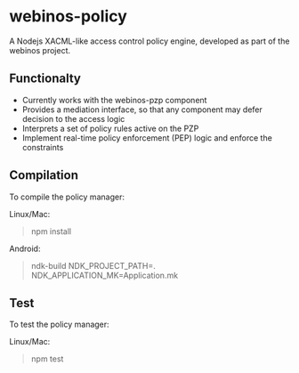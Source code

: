  # webinos-policy

A Nodejs XACML-like access control policy engine, developed as part of the webinos project.

## Functionalty

* Currently works with the webinos-pzp component
* Provides a mediation interface, so that any component may defer decision to the access logic
* Interprets a set of policy rules active on the PZP
* Implement real-time policy enforcement (PEP) logic and enforce the constraints

## Compilation

To compile the policy manager:

Linux/Mac: 
> npm install

Android:
> ndk-build NDK_PROJECT_PATH=. NDK_APPLICATION_MK=Application.mk

## Test

To test the policy manager:

Linux/Mac:
> npm test



